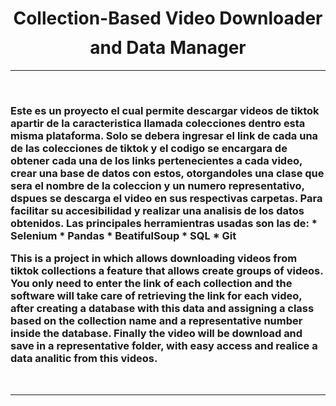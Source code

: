 <h1 align="center">Collection-Based Video Downloader and Data Manager<img height="40"></h1>

-------------------
&emsp;
<h3 align="left">Este es un proyecto el cual permite descargar videos de tiktok apartir de la caracteristica llamada colecciones dentro esta misma plataforma. Solo se debera ingresar el link de cada una de las colecciones de tiktok y el codigo se encargara de obtener cada una de los links pertenecientes a cada video, crear una base de datos con estos, otorgandoles una clase que sera el nombre de la coleccion y un numero representativo, dspues se descarga el video en sus respectivas carpetas. Para facilitar su accesibilidad y realizar una analisis de los datos obtenidos. 
Las principales herramientras usadas son las de:
* Selenium
* Pandas
* BeatifulSoup
* SQL
* Git

This is a project in which allows downloading videos from tiktok collections a feature that allows create groups of videos. You only need to enter the link of each collection and the software will take care of retrieving the link for each video, after creating a database with this data and assigning a class based on the collection name and a representative number inside the database. Finally the video will be download and save in a representative folder, with easy access and realice a data analitic from this videos.</h3>
&emsp;

-------------------

